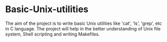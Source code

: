# Basic-Unix-utilities
The aim of the project is to write basic Unix utilities like 'cat', 'ls', 'grep', etc in C language. The project will help in the better understanding of Unix file system, Shell scripting and writing Makefiles.
